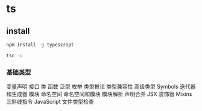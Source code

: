 # ts

## install

```sh
npm install -g typescript

tsc -v

```

### 基础类型

变量声明
接口
类
函数
泛型
枚举
类型推论
类型兼容性
高级类型
Symbols
迭代器和生成器
模块
命名空间
命名空间和模块
模块解析
声明合并
JSX
装饰器
Mixins
三斜线指令
JavaScript 文件类型检查
